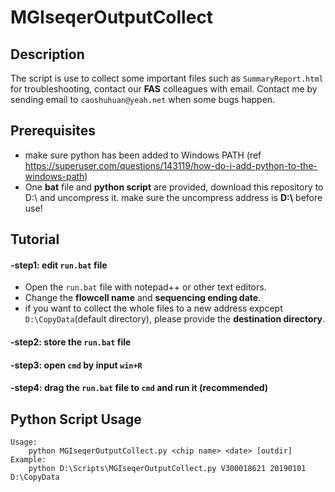 # MGIseqerOutputCollect 
## Description 
The script is use to collect some important files such as `SummaryReport.html` for troubleshooting, contact our **FAS** colleagues with email.
Contact me by sending email to `caoshuhuan@yeah.net` when some bugs happen. 

## Prerequisites
- make sure python has been added to Windows PATH (ref https://superuser.com/questions/143119/how-do-i-add-python-to-the-windows-path)
- One **bat** file and **python script** are provided, download this repository to D:\ and uncompress it. make sure the uncompress address is **D:\\** before use!  

## Tutorial 
#### -step1: edit `run.bat` file
- Open the `run.bat` file with notepad++ or other text editors. 
- Change the **flowcell name** and **sequencing ending date**. 
- if you want to collect the whole files to a new address expcept `D:\CopyData`(default directory), please provide the **destination directory**.  
#### -step2: store the `run.bat` file 
#### -step3: open `cmd` by input `win+R` 
#### -step4: drag the `run.bat` file to `cmd` and run it (recommended) 

## Python Script Usage
```
Usage:
	python MGIseqerOutputCollect.py <chip name> <date> [outdir]
Example:
	python D:\Scripts\MGIseqerOutputCollect.py V300018621 20190101 D:\CopyData
```